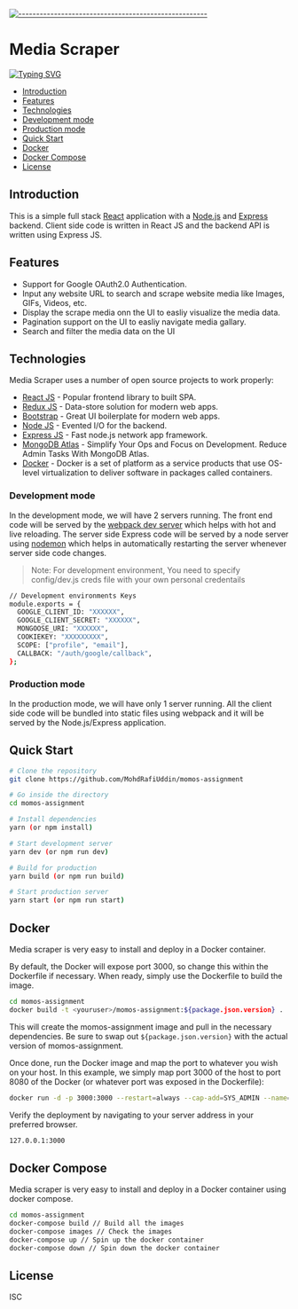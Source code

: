 [![-----------------------------------------------------](https://raw.githubusercontent.com/andreasbm/readme/master/assets/lines/colored.png)](#momos-assignment)

# Media Scraper

[![Typing SVG](https://readme-typing-svg.herokuapp.com/?lines=A+Simple+Web+Application+for+Scraping;Images+GIFs+Videos+URLs)](https://git.io/typing-svg)

- [Introduction](#introduction)
- [Features](#features)
- [Technologies](#technologies)
- [Development mode](#development-mode)
- [Production mode](#production-mode)
- [Quick Start](#quick-start)
- [Docker](#docker)
- [Docker Compose](#docker-compose)
- [License](#license)

## Introduction

This is a simple full stack [React](https://reactjs.org/) application with a [Node.js](https://nodejs.org/en/) and [Express](https://expressjs.com/) backend. Client side code is written in React JS and the backend API is written using Express JS.

## Features

- Support for Google OAuth2.0 Authentication.
- Input any website URL to search and scrape website media like Images, GIFs, Videos, etc.
- Display the scrape media onn the UI to easliy visualize the media data.
- Pagination support on the UI to easliy navigate media gallary.
- Search and filter the media data on the UI

## Technologies

Media Scraper uses a number of open source projects to work properly:

- [React JS](https://redux.js.org/) - Popular frontend library to built SPA.
- [Redux JS](https://reactjs.org/) - Data-store solution for modern web apps.
- [Bootstrap](https://getbootstrap.com/) - Great UI boilerplate for modern web apps.
- [Node JS](https://nodejs.org/en/) - Evented I/O for the backend.
- [Express JS](https://expressjs.com/) - Fast node.js network app framework.
- [MongoDB Atlas](https://www.mongodb.com/) - Simplify Your Ops and Focus on Development. Reduce Admin Tasks With MongoDB Atlas.
- [Docker](https://www.docker.com/) - Docker is a set of platform as a service products that use OS-level virtualization to deliver software in packages called containers.

### Development mode

In the development mode, we will have 2 servers running. The front end code will be served by the [webpack dev server](https://webpack.js.org/configuration/dev-server/) which helps with hot and live reloading. The server side Express code will be served by a node server using [nodemon](https://nodemon.io/) which helps in automatically restarting the server whenever server side code changes.

> Note: For development environment, You need to specify config/dev.js creds file with your own personal credentails

```bash
// Development environments Keys
module.exports = {
  GOOGLE_CLIENT_ID: "XXXXXX",
  GOOGLE_CLIENT_SECRET: "XXXXXX",
  MONGOOSE_URI: "XXXXXX",
  COOKIEKEY: "XXXXXXXXX",
  SCOPE: ["profile", "email"],
  CALLBACK: "/auth/google/callback",
};

```

### Production mode

In the production mode, we will have only 1 server running. All the client side code will be bundled into static files using webpack and it will be served by the Node.js/Express application.

## Quick Start

```bash
# Clone the repository
git clone https://github.com/MohdRafiUddin/momos-assignment

# Go inside the directory
cd momos-assignment

# Install dependencies
yarn (or npm install)

# Start development server
yarn dev (or npm run dev)

# Build for production
yarn build (or npm run build)

# Start production server
yarn start (or npm run start)
```

## Docker

Media scraper is very easy to install and deploy in a Docker container.

By default, the Docker will expose port 3000, so change this within the
Dockerfile if necessary. When ready, simply use the Dockerfile to
build the image.

```sh
cd momos-assignment
docker build -t <youruser>/momos-assignment:${package.json.version} .
```

This will create the momos-assignment image and pull in the necessary dependencies.
Be sure to swap out `${package.json.version}` with the actual
version of momos-assignment.

Once done, run the Docker image and map the port to whatever you wish on
your host. In this example, we simply map port 3000 of the host to
port 8080 of the Docker (or whatever port was exposed in the Dockerfile):

```sh
docker run -d -p 3000:3000 --restart=always --cap-add=SYS_ADMIN --name=momos-assignment <youruser>/momos-assignment:${package.json.version}
```

Verify the deployment by navigating to your server address in
your preferred browser.

```sh
127.0.0.1:3000
```

## Docker Compose

Media scraper is very easy to install and deploy in a Docker container using docker compose.

```sh
cd momos-assignment
docker-compose build // Build all the images
docker-compose images // Check the images
docker-compose up // Spin up the docker container
docker-compose down // Spin down the docker container
```

## License

ISC
